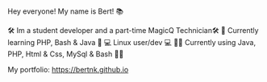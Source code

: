 Hey everyone! My name is Bert! 📚

🛠️ Im a student developer and a part-time MagicQ Technician🛠️
📖 Currently learning PHP, Bash & Java 📖
💻 Linux user/dev 💻
👨‍💻 Currently using Java, PHP, Html & Css, MySql & Bash 👨‍💻

My portfolio: https://bertnk.github.io


<!--
**BertNK/BertNK** is a ✨ _special_ ✨ repository because its `README.md` (this file) appears on your GitHub profile.

Here are some ideas to get you started:

- 🔭 I’m currently working on ...
- 🌱 I’m currently learning ...
- 👯 I’m looking to collaborate on ...
- 🤔 I’m looking for help with ...
- 💬 Ask me about ...
- 📫 How to reach me: ...
- 😄 Pronouns: ...
- ⚡ Fun fact: ...
-->
